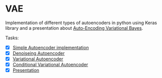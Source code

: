 # VAE
Implementation of different types of autoencoders in python using Keras library and a presentation about [Auto-Encoding Variational Bayes](https://arxiv.org/abs/1312.6114).

Tasks:

- [x] [Simple Autoencoder implementation](https://github.com/milanilic332/Autoencoders-101/tree/master/Simple%20Autoencoder)
- [x] [Denoiseing Autoencoder](https://github.com/milanilic332/Autoencoders-101/tree/master/Denoising%20Autoencoder)
- [x] [Variational Autoencoder](https://github.com/milanilic332/Autoencoders-101/tree/master/Variational%20Autoencoder)
- [x] [Conditional Variational Autoencoder](https://github.com/milanilic332/Autoencoders-101/tree/master/Conditional%20Variational%20Autoencoder)
- [x] [Presentation](https://github.com/milanilic332/Autoencoders-101/blob/master/VAE.pdf)

